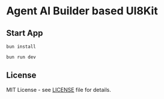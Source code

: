 # Agent AI Builder based UI8Kit

## Start App

`bun install`

`bun run dev`

## License

MIT License - see [LICENSE](LICENSE) file for details.